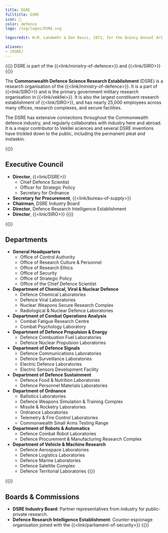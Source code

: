 ```yaml
---
title: DSRE
fulltitle: DSRE
icon: 🔬
color: defence
logo: /svg/logos/DSRE.svg

logocredit: W.M. Landwehr & Don Davis, 1971, for the Quincy Annual Art Show

aliases:
- /DSRE/
---
```

{{<note series>}}
 DSRE is part of the {{<link/ministry-of-defence>}} and {{<link/SIRO>}}
{{</note>}}

The <span class="fi fi-min-dsre fis"></span> **Commonwealth Defence Science Research Establishment** (DSRE) is a research organisation of the {{<link/ministry-of-defence>}}. It is a part of {{<link/SIRO>}} and is the primary government military research organisation in {{<link/vekllei>}}. It is also the largest constituent research establishment of {{<link/SIRO>}}, and has nearly 25,000 employees across many offices, research complexes, and secure facilities.

The DSRE has extensive connections throughout the Commonwealth defence industry, and regularly collaborates with industry here and abroad. It is a major contributor to Vekllei sciences and several DSRE inventions have trickled down to the public, including the permanent pleat and instaskin.

{{<note panel>}}
## Executive Council

* **Director**, {{<link/DSRE>}}
	* Chief Defence Scientist
	* Officer for Strategic Policy
	* Secretary for Ordnance
* **Secretary for Procurement**, {{<link/bureau-of-supply>}}
* **Chairman**, DSRE Industry Board
* **Director**, Defence Research Intelligence Establishment
* **Director**, {{<link/SIRO>}}
{{</note>}}

{{<note panel>}}
## Departments
* **General Headquarters**
	* Office of Control Authority
	* Office of Research Culture & Personnel
	* Office of Research Ethics
	* Office of Security
	* Office of Strategic Policy
	* Office of the Chief Defence Scientist
* **Department of Chemical, Viral & Nuclear Defence**
	* Defence Chemical Laboratories
	* Defence Viral Laboratories
	* Nuclear Weapons Secure Research Complex
	* Radiological & Nuclear Defence Laboratories
* **Department of Combat Operations Analysis**
	* Combat Fatigue Research Centre
	* Combat Psychology Laboratory
* **Department of Defence Propulsion & Energy**
	* Defence Combustion Fuel Laboratories
	* Defence Nuclear Propulsion Laboratories
* **Department of Defence Signals**
	* Defence Communications Laboratories
	* Defence Surveillance Laboratories
	* Electric Defence Laboratories
	* Electric Sensors Development Facility
* **Department of Defence Sustainment**
	* Defence Food & Nutrition Laboratories
	* Defence Personnel Materials Laboratories
* **Department of Ordnance**
	* Ballistics Laboratories
	* Defence Weapons Simulation & Training Complex
	* Missile & Rocketry Laboratories
	* Ordnance Laboratories
	* Telemetry & Fire Control Laboratories
	* Commonwealth Small Arms Testing Range
* **Department of Robots & Automatics**
	* Defence Combat Robot Laboratories
	* Defence Procurement & Manufacturing Research Complex
* **Department of Vehicle & Machine Research**
	* Defence Aerospace Laboratories
	* Defence Logistics Laboratories
	* Defence Marine Laboratories
	* Defence Satellite Complex
	* Defence Territorial Laboratories
{{</note>}}

{{<note panel>}}
## Boards & Commissions

* **DSRE Industry Board**: Partner representatives from industry for public-private research.
* **Defence Research Intelligence Establishment**: Counter-espionage organisation joined with the {{<link/parliament-of-security>}}
{{</note>}}